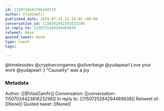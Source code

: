 ```yaml
---
id: 1150726641796169729
author: VladZamfir
published_date: 2019-07-15 11:19:45 +00:00
conversation_id: 1150702442381623296
in_reply_to: 1150725264294469638
retweet: None
quoted_tweet: None
type: tweet
tags:

---
```


@timelessdev @cryptoecongames @oliverbeige @yudapearl Love your work @yudapearl :) "Causality" was a joy

### Metadata

Author: [[@VladZamfir]]
Conversation: [[conversation-1150702442381623296]]
In reply to: [[1150725264294469638]]
Retweet of: [[None]]
Quoted tweet: [[None]]
